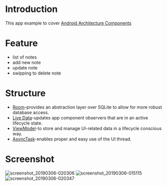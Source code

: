 # Introduction

This app example to cover [Android Architecture Components](https://developer.android.com/jetpack/?gclid=EAIaIQobChMI-dO-__Pm4AIVz6qWCh0-KQXSEAAYASAAEgKxcvD_BwE)

# Feature

- list of notes
- add new note
- update note
- swipping to delete note


# Structure 

- [Room](https://developer.android.com/topic/libraries/architecture/room)-provides an abstraction layer over SQLite to allow for more robust database access. 
- [Live Data](https://developer.android.com/topic/libraries/architecture/livedata)-updates app component observers that are in an active lifecycle state.
- [ViewModel](https://developer.android.com/topic/libraries/architecture/viewmodel)-to store and manage UI-related data in a lifecycle conscious way.
- [AsyncTask](https://developer.android.com/reference/android/os/AsyncTask)-enables proper and easy use of the UI thread.

# Screenshot
![screenshot_20190306-020306](https://user-images.githubusercontent.com/31111546/53831608-dd76cd80-3f8d-11e9-995e-833fe55d58dc.png) ![screenshot_20190306-015115](https://user-images.githubusercontent.com/31111546/53831652-fc755f80-3f8d-11e9-8aa4-ae81f36373f6.png)
![screenshot_20190306-020347](https://user-images.githubusercontent.com/31111546/53831695-13b44d00-3f8e-11e9-9dc0-cc0cf3747335.png)


